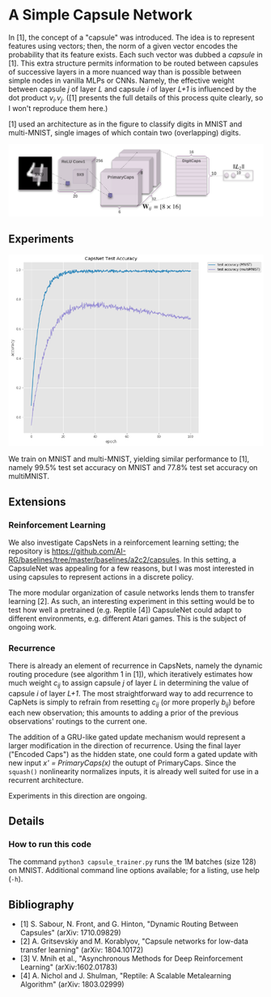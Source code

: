 # A Simple Capsule Network

In [1], the concept of a "capsule" was introduced. The idea is to represent features using vectors; then, the norm of a given vector encodes the probability that its feature exists. Each such vector was dubbed a *capsule* in [1]. This extra structure permits information to be routed between capsules of successive layers in a more nuanced way than is possible between simple nodes in vanilla MLPs or CNNs. Namely, the effective weight between capsule *j* of layer *L* and capsule *i* of layer *L+1* is influenced by the dot product *v<sub>i</sub>.v<sub>j</sub>*. ([1] presents the full details of this process quite clearly, so I won't reproduce them here.)

[1] used an architecture as in the figure to classify digits in MNIST and multi-MNIST, single images of which contain two (overlapping) digits.

<img src="https://github.com/AI-RG/baselines/blob/master/baselines/a2c2/capsule-policy-original.png" alt="orig-caps-policy" width="800px"/>

## Experiments

<img src="https://github.com/AI-RG/time-capsules/blob/master/caps/capsule-accurcy.png" alt="caps-test-acc" width="600px"/>

We train on MNIST and multi-MNIST, yielding similar performance to [1], namely 99.5% test set accuracy on MNIST and 77.8% test set accuracy on multiMNIST.

## Extensions

### Reinforcement Learning

We also investigate CapsNets in a reinforcement learning setting; the repository is https://github.com/AI-RG/baselines/tree/master/baselines/a2c2/capsules. In this setting, a CapsuleNet was appealing for a few reasons, but I was most interested in using capsules to represent actions in a discrete policy.

The more modular organization of casule networks lends them to transfer learning [2]. As such, an interesting experiment in this setting would be to test how well a pretrained (e.g. Reptile [4]) CapsuleNet could adapt to different environments, e.g. different Atari games. This is the subject of ongoing work. 

### Recurrence

There is already an element of recurrence in CapsNets, namely the dynamic routing procedure (see algorithm 1 in [1]), which iteratively estimates how much weight *c<sub>ij</sub>* to assign capsule *j* of layer *L* in determining the value of capsule *i* of layer *L+1*. The most straightforward way to add recurrence to CapNets is simply to refrain from resetting *c<sub>ij</sub>*  (or more properly *b<sub>ij</sub>*) before each new observation; this amounts to adding a prior of the previous observations' routings to the current one.

The addition of a GRU-like gated update mechanism would represent a larger modification in the direction of recurrence. Using the final layer ("Encoded Caps") as the hidden state, one could form a gated update with new input *x' = PrimaryCaps(x)* the outupt of PrimaryCaps. Since the `squash()` nonlinearity normalizes inputs, it is already well suited for use in a recurrent architecture.

Experiments in this direction are ongoing. 

## Details

### How to run this code

The command `python3 capsule_trainer.py` runs the 1M batches (size 128) on MNIST. Additional command line options available; for a listing, use help (`-h`).

## Bibliography

- [1] S. Sabour, N. Front, and G. Hinton, "Dynamic Routing Between Capsules" (arXiv: 1710.09829)
- [2] A. Gritsevskiy and M. Korablyov, "Capsule networks for low-data transfer learning" (arXiv: 1804.10172) 
- [3] V. Mnih et al., "Asynchronous Methods for Deep Reinforcement Learning" (arXiv:1602.01783)
- [4] A. Nichol and J. Shulman, "Reptile: A Scalable Metalearning Algorithm" (arXiv: 1803.02999)

